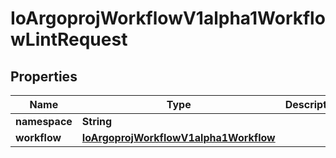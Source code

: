 

# IoArgoprojWorkflowV1alpha1WorkflowLintRequest


## Properties

Name | Type | Description | Notes
------------ | ------------- | ------------- | -------------
**namespace** | **String** |  |  [optional]
**workflow** | [**IoArgoprojWorkflowV1alpha1Workflow**](IoArgoprojWorkflowV1alpha1Workflow.md) |  |  [optional]



